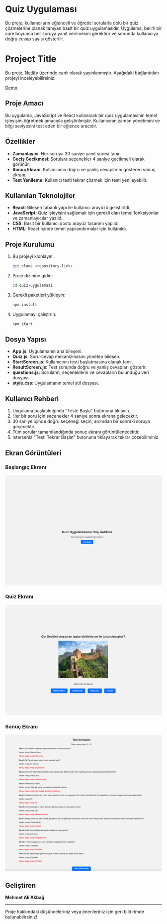# Quiz Uygulaması

Bu proje, kullanıcıların eğlenceli ve öğretici sorularla dolu bir quiz çözmelerine olanak tanıyan basit bir quiz uygulamasıdır. Uygulama, belirli bir süre boyunca her soruya yanıt verilmesini gerektirir ve sonunda kullanıcıya doğru cevap sayısı gösterilir.

# Project Title

Bu proje, [Netlify](https://serene-marshmallow-837b88.netlify.app) üzerinde canlı olarak yayınlanmıştır. Aşağıdaki bağlantıdan projeyi inceleyebilirsiniz:

[Demo](https://serene-marshmallow-837b88.netlify.app)

## Proje Amacı

Bu uygulama, JavaScript ve React kullanarak bir quiz uygulamasının temel işleyişini öğretmek amacıyla geliştirilmiştir. Kullanıcının zaman yönetimini ve bilgi seviyesini test eden bir eğlence aracıdır.

## Özellikler

- **Zamanlayıcı**: Her soruya 30 saniye yanıt süresi tanır.
- **Geçiş Gecikmesi**: Sorulara seçenekler 4 saniye gecikmeli olarak görünür.
- **Sonuç Ekranı**: Kullanıcının doğru ve yanlış cevaplarını gösteren sonuç ekranı.
- **Test Yenileme**: Kullanıcı testi tekrar çözmek için testi yenileyebilir.

## Kullanılan Teknolojiler

- **React**: Bileşen tabanlı yapı ile kullanıcı arayüzü geliştirildi.
- **JavaScript**: Quiz işleyişini sağlamak için gerekli olan temel fonksiyonlar ve zamanlayıcılar yazıldı.
- **CSS**: Basit bir kullanıcı dostu arayüz tasarımı yapıldı.
- **HTML**: React içinde temel yapılandırmalar için kullanıldı.

## Proje Kurulumu

1. Bu projeyi klonlayın:
    ```bash
    git clone <repository-link>
    ```
2. Proje dizinine gidin:
    ```bash
    cd quiz-uygulamasi
    ```
3. Gerekli paketleri yükleyin:
    ```bash
    npm install
    ```
4. Uygulamayı çalıştırın:
    ```bash
    npm start
    ```

## Dosya Yapısı

- **App.js**: Uygulamanın ana bileşeni.
- **Quiz.js**: Soru-cevap mekanizmasını yöneten bileşen.
- **StartScreen.js**: Kullanıcının testi başlatmasına olanak tanır.
- **ResultScreen.js**: Test sonunda doğru ve yanlış cevapları gösterir.
- **questions.js**: Soruların, seçeneklerin ve cevapların bulunduğu veri dosyası.
- **style.css**: Uygulamanın temel stil dosyası.

## Kullanıcı Rehberi

1. Uygulama başlatıldığında "Teste Başla" butonuna tıklayın.
2. Her bir soru için seçenekler 4 saniye sonra ekrana gelecektir.
3. 30 saniye içinde doğru seçeneği seçin, ardından bir sonraki soruya geçecektir.
4. Tüm sorular tamamlandığında sonuç ekranı görüntülenecektir.
5. İsterseniz "Testi Tekrar Başlat" butonuna tıklayarak tekrar çözebilirsiniz.

## Ekran Görüntüleri

### Başlangıç Ekranı
![Başlangıç Ekranı](./StartScreen.png)

### Quiz Ekranı
![Quiz Ekranı](./QuizScreen.png)

### Sonuç Ekranı
![Sonuç Ekranı](./ResultScreen.png)

## Geliştiren

**Mehmet Ali Akbağ**

---

Proje hakkındaki düşünceleriniz veya önerileriniz için geri bildirimde bulunabilirsiniz!
